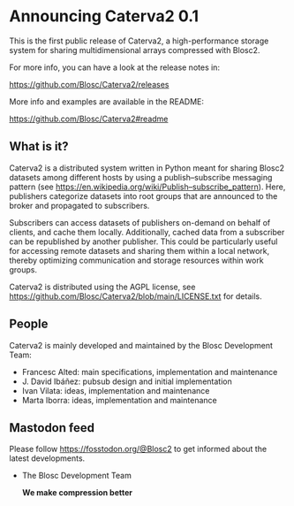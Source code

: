 Announcing Caterva2 0.1
=======================

This is the first public release of Caterva2, a high-performance storage
system for sharing multidimensional arrays compressed with Blosc2.

For more info, you can have a look at the release notes in:

https://github.com/Blosc/Caterva2/releases

More info and examples are available in the README:

https://github.com/Blosc/Caterva2#readme

## What is it?

Caterva2 is a distributed system written in Python meant for sharing Blosc2
datasets among different hosts by using a publish–subscribe messaging pattern
(see https://en.wikipedia.org/wiki/Publish–subscribe_pattern).  Here,
publishers categorize datasets into root groups that are announced to the
broker and propagated to subscribers.

Subscribers can access datasets of publishers on-demand on behalf of clients,
and cache them locally. Additionally, cached data from a subscriber can be
republished by another publisher. This could be particularly useful for
accessing remote datasets and sharing them within a local network, thereby
optimizing communication and storage resources within work groups.

Caterva2 is distributed using the AGPL license, see
https://github.com/Blosc/Caterva2/blob/main/LICENSE.txt
for details.

## People

Caterva2 is mainly developed and maintained by the Blosc Development Team:

* Francesc Alted: main specifications, implementation and maintenance
* J. David Ibáñez: pubsub design and initial implementation
* Ivan Vilata: ideas, implementation and maintenance
* Marta Iborra: ideas, implementation and maintenance

## Mastodon feed

Please follow https://fosstodon.org/@Blosc2 to get informed about the latest
developments.

- The Blosc Development Team

  **We make compression better**
